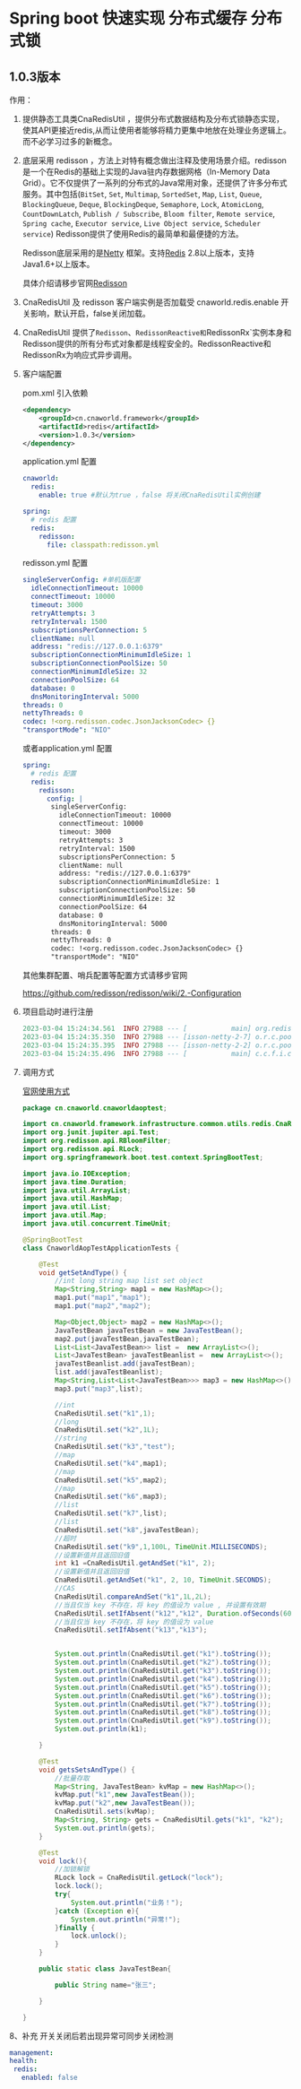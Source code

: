 # Spring boot 快速实现 分布式缓存 分布式锁
## 1.0.3版本 

作用：
1. 提供静态工具类CnaRedisUtil ，提供分布式数据结构及分布式锁静态实现，使其API更接近redis,从而让使用者能够将精力更集中地放在处理业务逻辑上。而不必学习过多的新概念。

2. 底层采用 redisson ，方法上对特有概念做出注释及使用场景介绍。redisson是一个在Redis的基础上实现的Java驻内存数据网格（In-Memory Data Grid）。它不仅提供了一系列的分布式的Java常用对象，还提供了许多分布式服务。其中包括(`BitSet`, `Set`, `Multimap`, `SortedSet`, `Map`, `List`, `Queue`, `BlockingQueue`, `Deque`, `BlockingDeque`, `Semaphore`, `Lock`, `AtomicLong`, `CountDownLatch`, `Publish / Subscribe`, `Bloom filter`, `Remote service`, `Spring cache`, `Executor service`, `Live Object service`, `Scheduler service`) Redisson提供了使用Redis的最简单和最便捷的方法。

   Redisson底层采用的是[Netty](http://netty.io/) 框架。支持[Redis](http://redis.cn) 2.8以上版本，支持Java1.6+以上版本。

   具体介绍请移步官网[Redisson](https://github.com/redisson/redisson/wiki/Redisson%E9%A1%B9%E7%9B%AE%E4%BB%8B%E7%BB%8D)

3. CnaRedisUtil 及 redisson 客户端实例是否加载受 cnaworld.redis.enable 开关影响，默认开启，false关闭加载。

4. CnaRedisUtil 提供了`Redisson`、`RedissonReactive和`RedissonRx`实例本身和Redisson提供的所有分布式对象都是线程安全的。RedissonReactive和RedissonRx为响应式异步调用。

5. 客户端配置

   pom.xml 引入依赖

   ```xml
   <dependency>
       <groupId>cn.cnaworld.framework</groupId>
       <artifactId>redis</artifactId>
       <version>1.0.3</version>
   </dependency>
   ```

   application.yml 配置

   ```yaml
   cnaworld:
     redis:
       enable: true #默认为true ，false 将关闭CnaRedisUtil实例创建
   
   spring:
     # redis 配置
     redis:
       redisson:
         file: classpath:redisson.yml
   ```

   redisson.yml 配置

   ```yaml
   singleServerConfig: #单机版配置
     idleConnectionTimeout: 10000
     connectTimeout: 10000
     timeout: 3000
     retryAttempts: 3
     retryInterval: 1500
     subscriptionsPerConnection: 5
     clientName: null
     address: "redis://127.0.0.1:6379"
     subscriptionConnectionMinimumIdleSize: 1
     subscriptionConnectionPoolSize: 50
     connectionMinimumIdleSize: 32
     connectionPoolSize: 64
     database: 0
     dnsMonitoringInterval: 5000
   threads: 0
   nettyThreads: 0
   codec: !<org.redisson.codec.JsonJacksonCodec> {}
   "transportMode": "NIO"
   ```

   或者application.yml 配置

   ```yaml
   spring:
     # redis 配置
     redis:
       redisson:
         config: |
          singleServerConfig:
            idleConnectionTimeout: 10000
            connectTimeout: 10000
            timeout: 3000
            retryAttempts: 3
            retryInterval: 1500
            subscriptionsPerConnection: 5
            clientName: null
            address: "redis://127.0.0.1:6379"
            subscriptionConnectionMinimumIdleSize: 1
            subscriptionConnectionPoolSize: 50
            connectionMinimumIdleSize: 32
            connectionPoolSize: 64
            database: 0
            dnsMonitoringInterval: 5000
          threads: 0
          nettyThreads: 0
          codec: !<org.redisson.codec.JsonJacksonCodec> {}
          "transportMode": "NIO"
   ```

   其他集群配置、哨兵配置等配置方式请移步官网

   https://github.com/redisson/redisson/wiki/2.-Configuration

6. 项目启动时进行注册

   ```lua
   2023-03-04 15:24:34.561  INFO 27988 --- [           main] org.redisson.Version                     : Redisson 3.18.1
   2023-03-04 15:24:35.350  INFO 27988 --- [isson-netty-2-7] o.r.c.pool.MasterPubSubConnectionPool    : 1 connections initialized for 127.0.0.1/127.0.0.1:6379
   2023-03-04 15:24:35.395  INFO 27988 --- [isson-netty-2-2] o.r.c.pool.MasterConnectionPool          : 32 connections initialized for 127.0.0.1/127.0.0.1:6379
   2023-03-04 15:24:35.496  INFO 27988 --- [           main] c.c.f.i.common.utils.redis.CnaRedisUtil  : CnaRedisUtil  initialized ！
   ```

7. 调用方式

   [官网使用方式](https://github.com/redisson/redisson/wiki/6.-distributed-objects)

   ```java
   package cn.cnaworld.cnaworldaoptest;
   
   import cn.cnaworld.framework.infrastructure.common.utils.redis.CnaRedisUtil;
   import org.junit.jupiter.api.Test;
   import org.redisson.api.RBloomFilter;
   import org.redisson.api.RLock;
   import org.springframework.boot.test.context.SpringBootTest;
   
   import java.io.IOException;
   import java.time.Duration;
   import java.util.ArrayList;
   import java.util.HashMap;
   import java.util.List;
   import java.util.Map;
   import java.util.concurrent.TimeUnit;
   
   @SpringBootTest
   class CnaworldAopTestApplicationTests {
   
       @Test
       void getSetAndType() {
           //int long string map list set object
           Map<String,String> map1 = new HashMap<>();
           map1.put("map1","map1");
           map1.put("map2","map2");
   
           Map<Object,Object> map2 = new HashMap<>();
           JavaTestBean javaTestBean = new JavaTestBean();
           map2.put(javaTestBean,javaTestBean);
           List<List<JavaTestBean>> list =  new ArrayList<>();
           List<JavaTestBean> javaTestBeanlist =  new ArrayList<>();
           javaTestBeanlist.add(javaTestBean);
           list.add(javaTestBeanlist);
           Map<String,List<List<JavaTestBean>>> map3 = new HashMap<>();
           map3.put("map3",list);
   
           //int
           CnaRedisUtil.set("k1",1);
           //long
           CnaRedisUtil.set("k2",1L);
           //string
           CnaRedisUtil.set("k3","test");
           //map
           CnaRedisUtil.set("k4",map1);
           //map
           CnaRedisUtil.set("k5",map2);
           //map
           CnaRedisUtil.set("k6",map3);
           //list
           CnaRedisUtil.set("k7",list);
           //list
           CnaRedisUtil.set("k8",javaTestBean);
           //超时
           CnaRedisUtil.set("k9",1,100L, TimeUnit.MILLISECONDS);
           //设置新值并且返回旧值
           int k1 =CnaRedisUtil.getAndSet("k1", 2);
           //设置新值并且返回旧值
           CnaRedisUtil.getAndSet("k1", 2, 10, TimeUnit.SECONDS);
           //CAS
           CnaRedisUtil.compareAndSet("k1",1L,2L);
           //当且仅当 key 不存在，将 key 的值设为 value , 并设置有效期
           CnaRedisUtil.setIfAbsent("k12","k12", Duration.ofSeconds(60));
           //当且仅当 key 不存在，将 key 的值设为 value
           CnaRedisUtil.setIfAbsent("k13","k13");
   
   
           System.out.println(CnaRedisUtil.get("k1").toString());
           System.out.println(CnaRedisUtil.get("k2").toString());
           System.out.println(CnaRedisUtil.get("k3").toString());
           System.out.println(CnaRedisUtil.get("k4").toString());
           System.out.println(CnaRedisUtil.get("k5").toString());
           System.out.println(CnaRedisUtil.get("k6").toString());
           System.out.println(CnaRedisUtil.get("k7").toString());
           System.out.println(CnaRedisUtil.get("k8").toString());
           System.out.println(CnaRedisUtil.get("k9").toString());
           System.out.println(k1);
   
       }
   
       @Test
       void getsSetsAndType() {
           //批量存取
           Map<String, JavaTestBean> kvMap = new HashMap<>();
           kvMap.put("k1",new JavaTestBean());
           kvMap.put("k2",new JavaTestBean());
           CnaRedisUtil.sets(kvMap);
           Map<String, String> gets = CnaRedisUtil.gets("k1", "k2");
           System.out.println(gets);
       }
   
       @Test
       void lock(){
           //加锁解锁
           RLock lock = CnaRedisUtil.getLock("lock");
           lock.lock();
           try{
               System.out.println("业务！");
           }catch (Exception e){
               System.out.println("异常!");
           }finally {
               lock.unlock();
           }
       }
   
       public static class JavaTestBean{
   
           public String name="张三";
   
       }
   
   }
   
   ```

8、补充
开关关闭后若出现异常可同步关闭检测
   ```yaml
management:
  health:
    redis:
      enabled: false
   ```